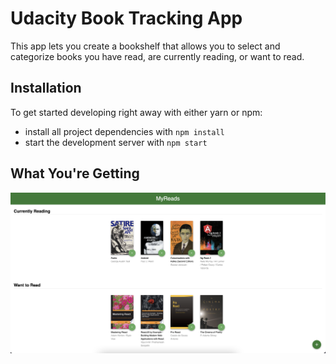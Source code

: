# Udacity Book Tracking App

This app lets you create a bookshelf that allows you to select and categorize books you have read, are
currently reading, or want to read.

## Installation

To get started developing right away with either yarn or npm:

- install all project dependencies with `npm install`
- start the development server with `npm start`

## What You're Getting

![screenshot](ss.png)
